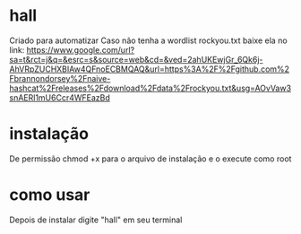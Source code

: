 # hall
Criado para automatizar
Caso não tenha a wordlist rockyou.txt baixe ela no link:
https://www.google.com/url?sa=t&rct=j&q=&esrc=s&source=web&cd=&ved=2ahUKEwjGr_6Qk6j-AhVRpZUCHXBIAw4QFnoECBMQAQ&url=https%3A%2F%2Fgithub.com%2Fbrannondorsey%2Fnaive-hashcat%2Freleases%2Fdownload%2Fdata%2Frockyou.txt&usg=AOvVaw3snAERl1mU6Ccr4WFEazBd

# instalação
De permissão chmod +x para o arquivo de instalação e o execute como root

# como usar
Depois de instalar digite "hall" em seu terminal